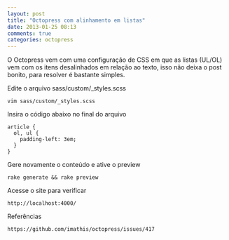 ```yaml
---
layout: post
title: "Octopress com alinhamento em listas"
date: 2013-01-25 08:13
comments: true
categories: octopress
---
```


O Octopress vem com uma configuração de CSS em que as listas (UL/OL) vem com os itens desalinhados em relação ao texto, isso não deixa o post bonito, para resolver é bastante simples.

Edite o arquivo sass/custom/_styles.scss

    vim sass/custom/_styles.scss

Insira o código abaixo no final do arquivo

```
article {
  ol, ul {
    padding-left: 3em;
  }
}
```

Gere novamente o conteúdo e ative o preview

    rake generate && rake preview
    
Acesse o site para verificar

    http://localhost:4000/

Referências

    https://github.com/imathis/octopress/issues/417
